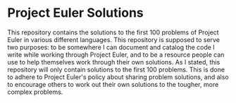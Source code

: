 # Project Euler Solutions

This repository contains the solutions to the first 100 problems of Project Euler in various different languages. This repository is supposed to serve two purposes: to be somewhere I can document and catalog the code I write while working through Project Euler, and to be a resource people can use to help themselves work through their own solutions. As I stated, this repository will only contain solutions to the first 100 problems. This is done to adhere to Project Euler's policy about sharing problem solutions, and also to encourage others to work out their own solutions to the tougher, more complex problems.
